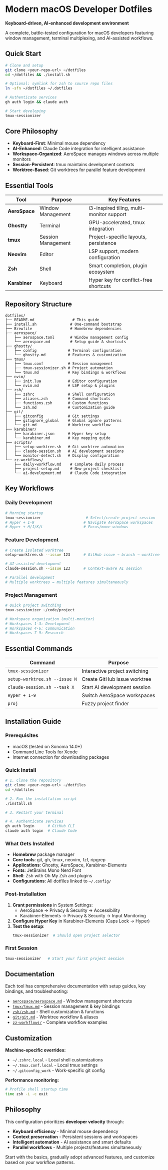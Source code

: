 # Modern macOS Developer Dotfiles

**Keyboard-driven, AI-enhanced development environment**

A complete, battle-tested configuration for macOS developers featuring window management, terminal multiplexing, and AI-assisted workflows.

## Quick Start

```bash
# Clone and setup
git clone <your-repo-url> ~/dotfiles
cd ~/dotfiles && ./install.sh

# Optional: symlink for zsh to source repo files
ln -sfn ~/dotfiles ~/.dotfiles

# Authenticate services
gh auth login && claude auth

# Start developing
tmux-sessionizer
```

## Core Philosophy

- **Keyboard-First**: Minimal mouse dependency
- **AI-Enhanced**: Claude Code integration for intelligent assistance  
- **Workspace-Organized**: AeroSpace manages windows across multiple monitors
- **Session-Persistent**: tmux maintains development contexts
- **Worktree-Based**: Git worktrees for parallel feature development

## Essential Tools

| Tool | Purpose | Key Features |
|------|---------|--------------|
| **AeroSpace** | Window Management | i3-inspired tiling, multi-monitor support |
| **Ghostty** | Terminal | GPU-accelerated, tmux integration |
| **tmux** | Session Management | Project-specific layouts, persistence |
| **Neovim** | Editor | LSP support, modern configuration |
| **Zsh** | Shell | Smart completion, plugin ecosystem |
| **Karabiner** | Keyboard | Hyper key for conflict-free shortcuts |

## Repository Structure

```
dotfiles/
├── README.md                 # This guide
├── install.sh               # One-command bootstrap
├── Brewfile                 # Homebrew dependencies
├── aerospace/              
│   ├── aerospace.toml       # Window management config
│   └── aerospace.md         # Setup guide & shortcuts
├── ghostty/
│   ├── config              # Terminal configuration  
│   └── ghostty.md          # Features & customization
├── tmux/
│   ├── tmux.conf           # Session management
│   ├── tmux-sessionizer.sh # Project automation
│   └── tmux.md             # Key bindings & workflows
├── nvim/
│   ├── init.lua            # Editor configuration
│   └── nvim.md             # LSP setup & plugins
├── zsh/
│   ├── zshrc               # Shell configuration
│   ├── aliases.zsh         # Command shortcuts
│   ├── functions.zsh       # Custom functions
│   └── zsh.md              # Customization guide
├── git/
│   ├── gitconfig           # Git settings
│   ├── gitignore_global    # Global ignore patterns
│   └── git.md              # Worktree workflow
├── karabiner/
│   ├── karabiner.json      # Hyper key setup
│   └── karabiner.md        # Key mapping guide
├── scripts/
│   ├── setup-worktree.sh   # Git worktree automation
│   ├── claude-session.sh   # AI development sessions
│   └── monitor-detect.sh   # Display configuration
└── zz-workflows/
    ├── daily-workflow.md    # Complete daily process
    ├── project-setup.md     # New project checklist
    └── ai-development.md    # Claude Code integration
```

## Key Workflows

### Daily Development
```bash
# Morning startup
tmux-sessionizer                    # Select/create project session
# Hyper + 1-9                      # Navigate AeroSpace workspaces
# Hyper + H/J/K/L                  # Focus/move windows
```

### Feature Development
```bash
# Create isolated worktree
setup-worktree.sh --issue 123      # GitHub issue → branch → worktree

# AI-assisted development  
claude-session.sh --issue 123      # Context-aware AI session

# Parallel development
# Multiple worktrees = multiple features simultaneously
```

### Project Management
```bash
# Quick project switching
tmux-sessionizer ~/code/project

# Workspace organization (multi-monitor)
# Workspaces 1-3: Development
# Workspaces 4-6: Communication  
# Workspaces 7-9: Research
```

## Essential Commands

| Command | Purpose |
|---------|---------|
| `tmux-sessionizer` | Interactive project switching |
| `setup-worktree.sh --issue N` | Create GitHub issue worktree |
| `claude-session.sh --task X` | Start AI development session |
| `Hyper + 1-9` | Switch AeroSpace workspaces |
| `proj` | Fuzzy project finder |

## Installation Guide

### Prerequisites
- macOS (tested on Sonoma 14.0+)
- Command Line Tools for Xcode
- Internet connection for downloading packages

### Quick Install
```bash
# 1. Clone the repository
git clone <your-repo-url> ~/dotfiles
cd ~/dotfiles

# 2. Run the installation script
./install.sh

# 3. Restart your terminal

# 4. Authenticate services
gh auth login      # GitHub CLI
claude auth login  # Claude Code
```

### What Gets Installed
- **Homebrew** package manager
- **Core tools**: git, gh, tmux, neovim, fzf, ripgrep
- **Applications**: Ghostty, AeroSpace, Karabiner-Elements
- **Fonts**: JetBrains Mono Nerd Font
- **Shell**: Zsh with Oh My Zsh and plugins
- **Configurations**: All dotfiles linked to `~/.config/`

### Post-Installation
1. **Grant permissions** in System Settings:
   - AeroSpace → Privacy & Security → Accessibility
   - Karabiner-Elements → Privacy & Security → Input Monitoring
2. **Configure Hyper Key** in Karabiner-Elements (Caps Lock → Hyper)
3. **Test the setup**:
   ```bash
   tmux-sessionizer  # Should open project selector
   ```

### First Session
```bash
tmux-sessionizer   # Start your first project session
```

## Documentation

Each tool has comprehensive documentation with setup guides, key bindings, and troubleshooting:

- [`aerospace/aerospace.md`](aerospace/aerospace.md) - Window management shortcuts
- [`tmux/tmux.md`](tmux/tmux.md) - Session management & key bindings  
- [`zsh/zsh.md`](zsh/zsh.md) - Shell customization & functions
- [`git/git.md`](git/git.md) - Worktree workflow & aliases
- [`zz-workflows/`](zz-workflows/) - Complete workflow examples

## Customization

**Machine-specific overrides:**
- `~/.zshrc.local` - Local shell customizations
- `~/.tmux.conf.local` - Local tmux settings
- `~/.gitconfig_work` - Work-specific git config

**Performance monitoring:**
```bash
# Profile shell startup time
time zsh -i -c exit
```

## Philosophy

This configuration prioritizes **developer velocity** through:
- **Keyboard efficiency** - Minimal mouse dependency
- **Context preservation** - Persistent sessions and workspaces
- **Intelligent automation** - AI assistance and smart defaults
- **Parallel workflows** - Multiple projects/features simultaneously

Start with the basics, gradually adopt advanced features, and customize based on your workflow patterns.
